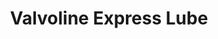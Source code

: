 ---
title: "Valvoline Express Lube"
url: /zanesville/valvoline-express-lube/
shop: Autowerkstatt
---